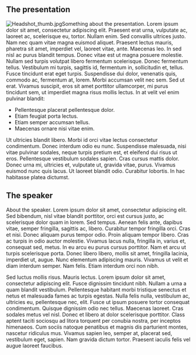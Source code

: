 ## The presentation

![Headshot_thumb.jpg](Headshot_thumb.jpg "Headshot_thumb.jpg")Something
about the presentation. Lorem ipsum dolor sit amet, consectetur
adipiscing elit. Praesent erat urna, vulputate ac, laoreet ac,
scelerisque eu, tortor. Nullam enim. Sed convallis ultrices justo. Nam
nec quam vitae magna euismod aliquet. Praesent lectus mauris, pharetra
sit amet, imperdiet vel, laoreet vitae, ante. Maecenas leo. In sed nisl
ac purus blandit tempus. Donec vitae est ut magna posuere molestie.
Nullam sed turpis volutpat libero fermentum scelerisque. Donec fermentum
tellus. Vestibulum mi turpis, sagittis id, fermentum in, sollicitudin
et, tellus. Fusce tincidunt erat eget turpis. Suspendisse dui dolor,
venenatis quis, commodo ac, fermentum at, lorem. Morbi accumsan velit
nec sem. Sed ut erat. Vivamus suscipit, eros sit amet porttitor
ullamcorper, mi purus tincidunt sem, ut imperdiet magna risus mollis
lectus. In at velit vel enim pulvinar blandit:

  - Pellentesque placerat pellentesque dolor.
  - Etiam feugiat porta lectus.
  - Etiam semper accumsan tellus.
  - Maecenas ornare nisi vitae enim.

Ut ultricies blandit libero. Morbi id orci vitae lectus consectetur
condimentum. Donec interdum odio eu nunc. Suspendisse malesuada, nisi
vitae pulvinar sodales, neque turpis pretium est, et eleifend dui risus
ut eros. Pellentesque vestibulum sodales sapien. Cras cursus mattis
dolor. Donec urna mi, ultricies et, vulputate ut, gravida vitae, purus.
Vivamus euismod nunc quis lacus. Ut laoreet blandit odio. Curabitur
lobortis. In hac habitasse platea dictumst.

## The speaker

About the speaker. Lorem ipsum dolor sit amet, consectetur adipiscing
elit. Sed bibendum, nisl vitae blandit porttitor, orci est cursus justo,
ac scelerisque dolor quam in lorem. Sed tempus. Aenean felis ante,
dapibus vitae, semper fringilla, sagittis ac, libero. Curabitur tempor
fringilla orci. Cras et nisi. Donec aliquam purus tempor odio. Proin
aliquam tempor libero. Cras ac turpis in odio auctor molestie. Vivamus
lacus nulla, fringilla in, varius et, consequat sed, metus. In eu arcu
eu purus cursus porttitor. Nam et arcu ut turpis scelerisque porta.
Donec libero libero, mollis sit amet, fringilla lacinia, imperdiet ut,
augue. Nunc elementum adipiscing mauris. Vivamus ut velit et diam
interdum semper. Nam felis. Etiam interdum orci non nibh.

Sed luctus mollis risus. Mauris lectus. Lorem ipsum dolor sit amet,
consectetur adipiscing elit. Fusce dignissim tincidunt nibh. Nullam a
urna a quam blandit vestibulum. Pellentesque habitant morbi tristique
senectus et netus et malesuada fames ac turpis egestas. Nulla felis
nulla, vestibulum ac, ultricies eu, pellentesque nec, elit. Fusce ut
ipsum posuere tortor consequat condimentum. Quisque dignissim odio nec
tellus. Maecenas laoreet. Cras sodales metus vel nisl. Donec et libero
at dolor scelerisque porttitor. Class aptent taciti sociosqu ad litora
torquent per conubia nostra, per inceptos himenaeos. Cum sociis natoque
penatibus et magnis dis parturient montes, nascetur ridiculus mus.
Vivamus sapien leo, semper at, placerat sed, vestibulum eget, sapien.
Nam gravida dictum tortor. Praesent iaculis felis vel augue laoreet
faucibus.